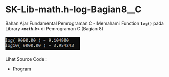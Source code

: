 # SK-Lib-math.h-log-Bagian8__C
Bahan Ajar Fundamental Pemrograman C - Memahami Function <code><b>log()</b></code> pada Library <code><b>&lt;math.h></b></code> di Pemrograman C (Bagian 8)<br><br>
<img src="https://github.com/RizkyKhapidsyah/SK-Lib-math.h-log-Bagian8__C/blob/master/SK-Lib-math.h-log-Bagian8__C/result/001.PNG"><br><br>
Lihat Source Code : <br>
- <a href="https://github.com/RizkyKhapidsyah/SK-Lib-math.h-log-Bagian8__C/blob/master/SK-Lib-math.h-log-Bagian8__C/Source.c">Program</a>
